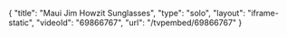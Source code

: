 {
    "title": "Maui Jim Howzit Sunglasses",
    "type": "solo",
    "layout": "iframe-static",
    "videoId": "69866767",
    "url": "\/tvpembed\/69866767"
}